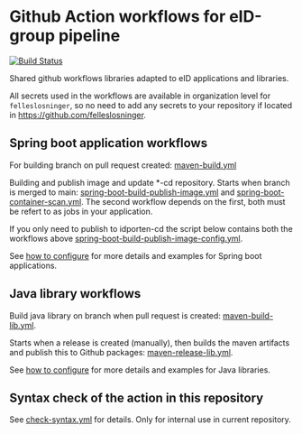 # Github Action workflows for eID-group pipeline
[![Build Status](https://github.com/felleslosninger/eid-github-workflows/actions/workflows/check-syntax.yml/badge.svg)](https://github.com/felleslosninger/eid-github-workflows/actions/workflows/check-syntax.yml)

Shared github workflows libraries adapted to eID applications and libraries.

All secrets used in the workflows are available in organization level for `felleslosninger`, so no need to add any secrets to your repository if located in https://github.com/felleslosninger.

## Spring boot application workflows
For building branch on pull request created: [maven-build.yml](.github/workflows/maven-build.yml)

Building and publish image and update *-cd repository. Starts when branch is merged to main: [spring-boot-build-publish-image.yml](.github/workflows/spring-boot-build-publish-image.yml) and [spring-boot-container-scan.yml](.github/workflows/spring-boot-container-scan.yml).
The second workflow depends on the first, both must be refert to as jobs in your application.

If you only need to publish to idporten-cd the script below contains both the workflows above [spring-boot-build-publish-image-config.yml](.github/workflows/spring-boot-build-publish-image-config.yml).

See [how to configure](docs/spring-boot-app.md) for more details and examples for Spring boot applications.

## Java library workflows
Build java library on branch when pull request is created: [maven-build-lib.yml](.github/workflows/maven-build-lib.yml).

Starts when a release is created (manually), then builds the maven artifacts and publish this to Github packages: [maven-release-lib.yml](.github/workflows/maven-release-lib.yml).

See [how to configure](docs/java-library.md) for more details and examples for Java libraries.

## Syntax check of the action in this repository
See [check-syntax.yml](.github/workflows/check-syntax.yml) for details. Only for internal use in current repository.

